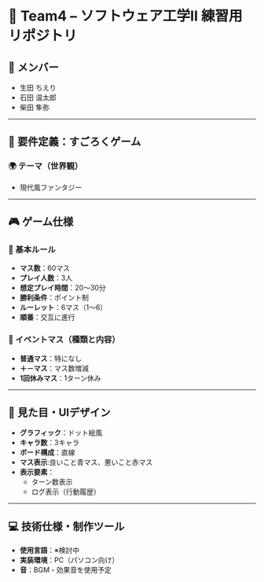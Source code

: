 # 🎲 Team4 – ソフトウェア工学Ⅱ 練習用リポジトリ

## 👥 メンバー
- 生田 ちえり  
- 石田 温太郎  
- 柴田 隼弥  

---

## 📌 要件定義：すごろくゲーム

### 🌍 テーマ（世界観）
- 現代風ファンタジー

---

## 🎮 ゲーム仕様

### 🔢 基本ルール
- **マス数**：60マス
- **プレイ人数**：3人
- **想定プレイ時間**：20～30分
- **勝利条件**：ポイント制
- **ルーレット**：6マス（1～6）
- **順番**：交互に進行

### 🎲 イベントマス（種類と内容）
- **普通マス**：特になし
- **＋－マス**：マス数増減
- **1回休みマス**：1ターン休み

---

## 🎨 見た目・UIデザイン

- **グラフィック**：ドット絵風
- **キャラ数**：3キャラ
- **ボード構成**：直線
- **マス表示**:良いこと青マス、悪いこと赤マス
- **表示要素**：
  - ターン数表示
  - ログ表示（行動履歴）

---

## 💻 技術仕様・制作ツール

- **使用言語**：※検討中
- **実装環境**：PC（パソコン向け）
- **音**：BGM・効果音を使用予定


